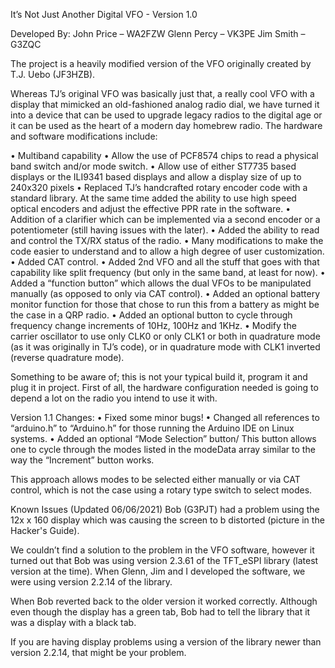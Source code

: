 It’s Not Just Another Digital VFO - Version 1.0

Developed By:
John Price – WA2FZW
Glenn Percy – VK3PE
Jim Smith – G3ZQC

The project is a heavily modified version of the VFO originally created by T.J. Uebo (JF3HZB).

Whereas TJ’s original VFO was basically just that, a really cool VFO with a display that mimicked
an old-fashioned analog radio dial, we have turned it into a device that can be used to upgrade
legacy radios to the digital age or it can be used as the heart of a modern day homebrew radio.
The hardware and software modifications include:

•	Multiband capability
•	Allow the use of PCF8574 chips to read a physical band switch and/or mode switch.
•	Allow use of either ST7735 based displays or the ILI9341 based displays and allow a display size of up to 240x320 pixels
•	Replaced TJ’s handcrafted rotary encoder code with a standard library. At the same time added the ability to use high speed optical encoders and adjust the effective PPR rate in the software.
    •	Addition of a clarifier which can be implemented via a second encoder or a
      potentiometer (still having issues with the later).
    •	Added the ability to read and control the TX/RX status of the radio.
    •	Many modifications to make the code easier to understand and to allow a high degree
      of user customization.
    •	Added CAT control.
    •	Added 2nd VFO and all the stuff that goes with that capability like split frequency
      (but only in the same band, at least for now).
    •	Added a “function button” which allows the dual VFOs to be manipulated manually
      (as opposed to only via CAT control).
    •	Added an optional battery monitor function for those that chose to run this from
      a battery as might be the case in a QRP radio.
    •	Added an optional button to cycle through frequency change increments of 10Hz,
      100Hz and 1KHz.
    •	Modify the carrier oscillator to use only CLK0 or only CLK1 or both in quadrature
      mode (as it was originally in TJ’s code), or in quadrature mode with CLK1 inverted
      (reverse quadrature mode).

Something to be aware of; this is not your typical build it, program it and plug it in project.
First of all, the hardware configuration needed is going to depend a lot on the radio you
intend to use it with.

Version 1.1 Changes:
    •	Fixed some minor bugs!
    •	Changed all references to “arduino.h” to “Arduino.h” for those running the Arduino
      IDE on Linux systems.
    •	Added an optional “Mode Selection” button/ This button allows one to cycle through
      the modes listed in the modeData array similar to the way the “Increment” button
      works.

This approach allows modes to be selected either manually or via CAT control, which is not
the case using a rotary type switch to select modes.

Known Issues (Updated 06/06/2021)
Bob (G3PJT) had a problem using the 12x x 160 display which was causing the screen to b
distorted (picture in the Hacker's Guide).

We couldn’t find a solution to the problem in the VFO software, however it turned out that
Bob was using version 2.3.61 of the TFT_eSPI library (latest version at the time). When
Glenn, Jim and I developed the software, we were using version 2.2.14 of the library. 

When Bob reverted back to the older version it worked correctly. Although even though
the display has a green tab, Bob had to tell the library that it was a display with a
black tab.

If you are having display problems using a version of the library newer than version
2.2.14, that might be your problem.
